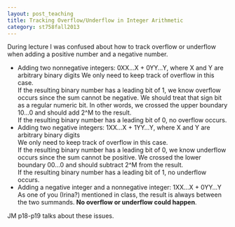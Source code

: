 ```yaml
---
layout: post_teaching
title: Tracking Overflow/Underflow in Integer Arithmetic
category: st758fall2013
---
```


During lecture I was confused about how to track overflow or underflow when adding a positive number and a negative number. 

* Adding two nonnegative integers: 0XX…X + 0YY…Y, where X and Y are arbitrary binary digits
We only need to keep track of overflow in this case.  
If the resulting binary number has a leading bit of 1, we know overflow occurs since the sum cannot be negative. We should treat that sign bit as a regular numeric bit. In other words, we crossed the upper boundary 10…0 and should add 2^M to the result.  
If the resulting binary number has a leading bit of 0, no overflow occurs.
* Adding two negative integers: 1XX…X + 1YY…Y, where X and Y are arbitrary binary digits  
We only need to keep track of overflow in this case.  
If the resulting binary number has a leading bit of 0, we know underflow occurs since the sum cannot be positive. We crossed the lower boundary 00…0 and should subtract 2^M from the result.  
If the resulting binary number has a leading bit of 1, no underflow occurs.
* Adding a negative integer and a nonnegative integer: 1XX…X + 0YY…Y  
As one of you (Irina?) mentioned in class, the result is always between the two summands. **No overflow or underflow could happen**.

JM p18-p19 talks about these issues.
